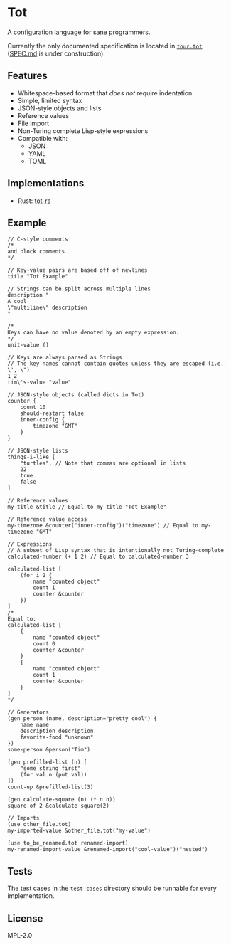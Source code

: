 # Tot

A configuration language for sane programmers.

Currently the only documented specification is located in [`tour.tot`](test-cases/tour.tot) ([SPEC.md](SPEC.md) is under construction).

## Features

* Whitespace-based format that _does not_ require indentation
* Simple, limited syntax
* JSON-style objects and lists
* Reference values
* File import
* Non-Turing complete Lisp-style expressions
* Compatible with:
    * JSON
    * YAML
    * TOML

## Implementations

* Rust: [tot-rs](https://github.com/totlang/tot-rs)

## Example

```tot
// C-style comments
/*
and block comments
*/

// Key-value pairs are based off of newlines
title "Tot Example"

// Strings can be split across multiple lines
description "
A cool
\"multiline\" description
"

/*
Keys can have no value denoted by an empty expression.
*/
unit-value ()

// Keys are always parsed as Strings
// The key names cannot contain quotes unless they are escaped (i.e. \', \")
1 2
tim\'s-value "value"

// JSON-style objects (called dicts in Tot)
counter {
    count 10
    should-restart false
    inner-config {
        timezone "GMT"
    }
}

// JSON-style lists
things-i-like [
    "turtles", // Note that commas are optional in lists
    22
    true
    false
]

// Reference values
my-title &title // Equal to my-title "Tot Example"

// Reference value access
my-timezone &counter("inner-config")("timezone") // Equal to my-timezone "GMT"

// Expressions
// A subset of Lisp syntax that is intentionally not Turing-complete
calculated-number (+ 1 2) // Equal to calculated-number 3

calculated-list [
    (for i 2 {
        name "counted object"
        count i
        counter &counter
    })
]
/*
Equal to:
calculated-list [
    {
        name "counted object"
        count 0
        counter &counter
    }
    {
        name "counted object"
        count 1
        counter &counter
    }
]
*/

// Generators
(gen person (name, description="pretty cool") {
    name name
    description description
    favorite-food "unknown"
})
some-person &person("Tim")

(gen prefilled-list (n) [
    "some string first"
    (for val n (put val))
])
count-up &prefilled-list(3)

(gen calculate-square (n) (* n n))
square-of-2 &calculate-square(2)

// Imports
(use other_file.tot)
my-imported-value &other_file.tot("my-value")

(use to_be_renamed.tot renamed-import)
my-renamed-import-value &renamed-import("cool-value")("nested")

```

## Tests

The test cases in the `test-cases` directory should be runnable for every implementation.

## License

MPL-2.0
